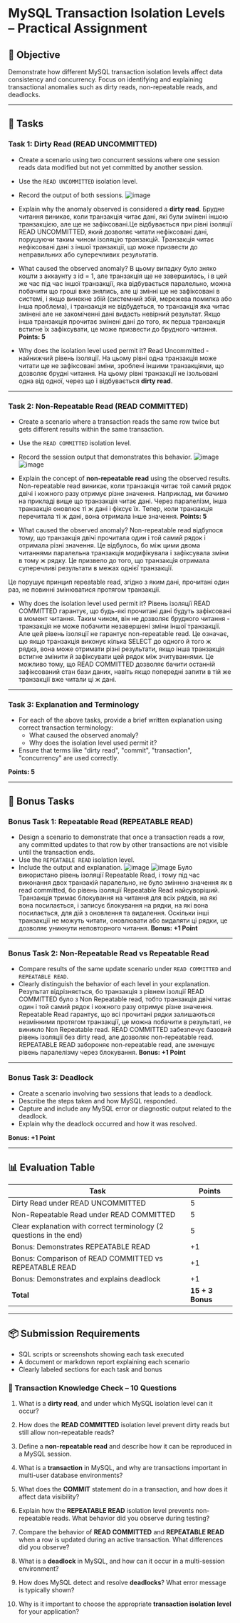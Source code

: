 # MySQL Transaction Isolation Levels – Practical Assignment

## 🎯 Objective

Demonstrate how different MySQL transaction isolation levels affect data consistency and concurrency. Focus on identifying and explaining transactional anomalies such as dirty reads, non-repeatable reads, and deadlocks.

---

## 🧪 Tasks

### Task 1: Dirty Read (READ UNCOMMITTED)

- Create a scenario using two concurrent sessions where one session reads data modified but not yet committed by another session.
- Use the `READ UNCOMMITTED` isolation level.
- Record the output of both sessions.
  ![image](https://github.com/user-attachments/assets/65b264af-50f4-4b77-9f97-fa6a110075dc)

- Explain why the anomaly observed is considered a **dirty read**.
Брудне читання виникає, коли транзакція читає дані, які були змінені іншою транзакцією, але ще не зафіксовані.Це відбувається при рівні ізоляції READ UNCOMMITTED, який дозволяє читати нефіксовані дані, порушуючи таким чином ізоляцію транзакцій. Транзакція читає нефіксовані дані з іншої транзакції, що може призвести до неправильних або суперечливих результатів.
- What caused the observed anomaly?
В цьому випадку було зняко кошти з аккаунту з id = 1, але транзакція ще не завершилась, і в цей же час під час іншої транзакції, яка відбувається паралельно, можна побачити що гроші вже знялись, але ці змінні ще не зафіксовані в системі, і якщо винекне збій (системний збій, мережева помилка або інша проблема), і транзакція не відбудеться, то транзакція яка читає змінені але не закоміченні дані видасть невірний результат. Якщо інша транзакція прочитає змінені дані до того, як перша транзакція встигне їх зафіксувати, це може призвести до брудного читання.
**Points: 5**
- Why does the isolation level used permit it?
Read Uncommitted - найнижчий рівень ізоляції. На цьому рівні одна транзакція може читати ще не зафіксовані зміни, зроблені іншими транзакціями, що дозволяє брудні читання. На цьому рівні транзакції не ізольовані одна від одної, через що і відбувається **dirty read**.
---

### Task 2: Non-Repeatable Read (READ COMMITTED)

- Create a scenario where a transaction reads the same row twice but gets different results within the same transaction.
- Use the `READ COMMITTED` isolation level.
- Record the session output that demonstrates this behavior.
  ![image](https://github.com/user-attachments/assets/ee5cc518-5ce1-42af-a59a-48d2b7f95d0d)
![image](https://github.com/user-attachments/assets/14c8581c-43ad-4edc-b3ad-69a5bac103e5)

- Explain the concept of **non-repeatable read** using the observed results.
Non-repeatable read виникає, коли транзакція читає той самий рядок двічі і кожного разу отримує різне значення. Наприклад, ми бачимо на прикладі вище що транзакція читає дані. Через паралелізм, інша транзакція оновлює ті ж дані і фіксує їх. Тепер, коли транзакція перечитала ті ж дані, вона отримала інше значення.
**Points: 5**
- What caused the observed anomaly?
Non-repeatable read відбулося тому, що транзакція двічі прочитала один і той самий рядок і отримала різні значення. Це відбулось, бо між цими двома читаннями паралельна транзакція модифікувала і зафіксувала зміни в тому ж рядку. Це призвело до того, що транзакція отримала суперечливі результати в межах однієї транзакції.

Це порушує принцип repeatable read, згідно з яким дані, прочитані один раз, не повинні змінюватися протягом транзакції.
- Why does the isolation level used permit it?
Рівень ізоляції READ COMMITTED гарантує, що будь-які прочитані дані будуть зафіксовані в момент читання. Таким чином, він не дозволяє брудного читання - транзакція не може побачити незавершені зміни іншої транзакції. Але цей рівень ізоляції не гарантує non-repeatable read. Це означає, що якщо транзакція виконує кілька SELECT до одного й того ж рядка, вона може отримати різні результати, якщо інша транзакція встигне змінити й зафіксувати цей рядок між зчитуваннями.
Це можливо тому, що READ COMMITTED дозволяє бачити останній зафіксований стан бази даних, навіть якщо попередні запити в тій же транзакції вже читали ці ж дані. 
---

### Task 3: Explanation and Terminology

- For each of the above tasks, provide a brief written explanation using correct transaction terminology:
  - What caused the observed anomaly?
  - Why does the isolation level used permit it?
- Ensure that terms like "dirty read", "commit", "transaction", "concurrency" are used correctly.

**Points: 5**

---

## 🔁 Bonus Tasks

### Bonus Task 1: Repeatable Read (REPEATABLE READ)

- Design a scenario to demonstrate that once a transaction reads a row, any committed updates to that row by other transactions are not visible until the transaction ends.
- Use the `REPEATABLE READ` isolation level.
- Include the output and explanation.
![image](https://github.com/user-attachments/assets/9aff06ee-15f6-46ea-992b-7b7b12c81a02)
![image](https://github.com/user-attachments/assets/7a4e5373-f919-4303-acfc-75224b63039c)
Було використано рівень ізоляції Repeatable Read, і тому під час виконання двох транзакій паралельно, не було зміннно значення як в read committed, бо рівень ізоляції Repeatable Read найсуворіший. Транзакція тримає блокування на читання для всіх рядків, на які вона посилається, і записує блокування на рядки, на які вона посилається, для дій з оновлення та видалення. Оскільки інші транзакції не можуть читати, оновлювати або видаляти ці рядки, це дозволяє уникнути неповторного читання. 
**Bonus: +1 Point**

---

### Bonus Task 2: Non-Repeatable Read vs Repeatable Read

- Compare results of the same update scenario under `READ COMMITTED` and `REPEATABLE READ`.
- Clearly distinguish the behavior of each level in your explanation.
  Результат відрізняється, бо транзакція з рівнем ізолції READ COMMITTED було з Non Repeatable read, тобто транзакція двічі читає один і той самий рядок і кожного разу отримує різне значення.
Repeatable Read гарантує, що всі прочитані рядки залишаються незмінними протягом транзакції, це можна побачити в результаті, не виникло Non Repeatable read.
READ COMMITTED забезпечує базовий рівень ізоляції без dirty read, але дозволяє non-repeatable read.
REPEATABLE READ забороняє non-repeatable read, але зменшує рівень паралелізму через блокування.
**Bonus: +1 Point**

---

### Bonus Task 3: Deadlock

- Create a scenario involving two sessions that leads to a deadlock.
- Describe the steps taken and how MySQL responded.
- Capture and include any MySQL error or diagnostic output related to the deadlock.
- Explain why the deadlock occurred and how it was resolved.

**Bonus: +1 Point**

---

## 📊 Evaluation Table

| Task                                                                 | Points |
|----------------------------------------------------------------------|--------|
| Dirty Read under READ UNCOMMITTED                                    | 5      |
| Non-Repeatable Read under READ COMMITTED                             | 5      |
| Clear explanation with correct terminology (2 questions in the  end) | 5      |
| Bonus: Demonstrates REPEATABLE READ                                  | +1     |
| Bonus: Comparison of READ COMMITTED vs REPEATABLE READ               | +1     |
| Bonus: Demonstrates and explains deadlock                            | +1     |
| **Total**                                                            | **15 + 3 Bonus** |

---

## 📦 Submission Requirements

- SQL scripts or screenshots showing each task executed
- A document or markdown report explaining each scenario
- Clearly labeled sections for each task and bonus

### 🧠 Transaction Knowledge Check – 10 Questions

1. What is a **dirty read**, and under which MySQL isolation level can it occur?

2. How does the **READ COMMITTED** isolation level prevent dirty reads but still allow non-repeatable reads?

3. Define a **non-repeatable read** and describe how it can be reproduced in a MySQL session.

4. What is a **transaction** in MySQL, and why are transactions important in multi-user database environments?

5. What does the **COMMIT** statement do in a transaction, and how does it affect data visibility?

6. Explain how the **REPEATABLE READ** isolation level prevents non-repeatable reads. What behavior did you observe during testing?

7. Compare the behavior of **READ COMMITTED** and **REPEATABLE READ** when a row is updated during an active transaction. What differences did you observe?

8. What is a **deadlock** in MySQL, and how can it occur in a multi-session environment?

9. How does MySQL detect and resolve **deadlocks**? What error message is typically shown?

10. Why is it important to choose the appropriate **transaction isolation level** for your application?
